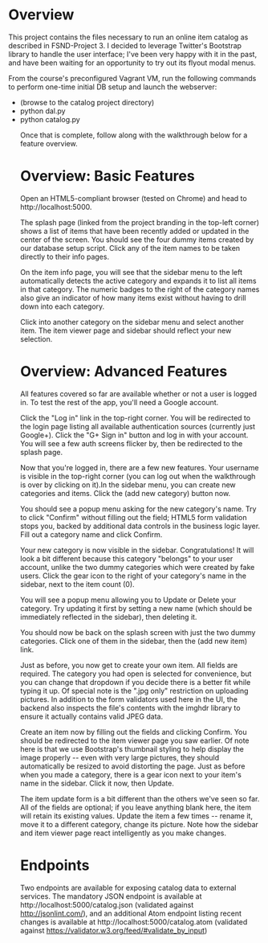 <h1>Overview</h1>
This project contains the files necessary to run an online item catalog as described in FSND-Project 3.  I decided to leverage Twitter's Bootstrap library to handle the user interface; I've been very happy with it in the past, and have been waiting for an opportunity to try out its flyout modal menus.

From the course's preconfigured Vagrant VM, run the following commands to perform one-time initial DB setup
and launch the webserver:
    <ul>
    <li>(browse to the catalog project directory)</li>
    <li>python dal.py</li>
    <li>python catalog.py</li>

Once that is complete, follow along with the walkthrough below for a feature overview.

<h1>Overview: Basic Features</h1>

Open an HTML5-compliant browser (tested on Chrome) and head to http://localhost:5000.

The splash page (linked from the project branding in the top-left corner) shows a list of items that have been recently added or updated in the center of the screen.
You should see the four dummy items created by our database setup script.  Click any of the item names to be taken directly to their info pages.

On the item info page, you will see that the sidebar menu to the left automatically detects the active category and expands it to list all items in that category.  The numeric badges to the right of the category names also give an indicator of how many items exist without having to drill down into each category.

Click into another category on the sidebar menu and select another item.  The item viewer page and sidebar should reflect your new selection.

<h1>Overview: Advanced Features</h1>

All features covered so far are available whether or not a user is logged in.  To test the rest of the app, you'll need a Google account.

Click the "Log in" link in the top-right corner.  You will be redirected to the login page listing all available authentication sources (currently just Google+).  Click the "G+ Sign in" button and log in with your account.  You will see a few auth screens flicker by, then be redirected to the splash page.

Now that you're logged in, there are a few new features.  Your username is visible in the top-right corner (you can log out when the walkthrough is over by clicking on it).In the sidebar menu, you can create new categories and items.  Click the (add new category) button now.

You should see a popup menu asking for the new category's name.  Try to click "Confirm" without filling out the field; HTML5 form validation stops you, backed by additional data controls in the business logic layer.  Fill out a category name and click Confirm.

Your new category is now visible in the sidebar.  Congratulations!  It will look a bit different because this category "belongs" to your user account, unlike the two dummy categories which were created by fake users.  Click the gear icon to the right of your category's name in the sidebar, next to the item count (0).

You will see a popup menu allowing you to Update or Delete your category.  Try updating it first by setting a new name (which should be immediately reflected in the sidebar), then deleting it.

You should now be back on the splash screen with just the two dummy categories.  Click one of them in the sidebar, then the (add new item) link.

Just as before, you now get to create your own item.  All fields are required.  The category you had open is selected for convenience, but you can change that dropdown if you decide there is a better fit while typing it up.  Of special note is the ".jpg only" restriction on uploading pictures.  In addition to the form validators used here in the UI, the backend also inspects the file's contents with the imghdr library to ensure it actually contains valid JPEG data.

Create an item now by filling out the fields and clicking Confirm.  You should be redirected to the item viewer page you saw earlier.  Of note here is that we use Bootstrap's thumbnail styling to help display the image properly -- even with very large pictures, they should automatically be resized to avoid distorting the page.  Just as before when you made a category, there is a gear icon next to your item's name in the sidebar.  Click it now, then Update.

The item update form is a bit different than the others we've seen so far.  All of the fields are optional; if you leave anything blank here, the item will retain its existing values.  Update the item a few times -- rename it, move it to a different category, change its picture.  Note how the sidebar and item viewer page react intelligently as you make changes.

<h1>Endpoints</h1>

Two endpoints are available for exposing catalog data to external services.  The mandatory JSON endpoint is available at http://localhost:5000/catalog.json (validated against http://jsonlint.com/), and an additional Atom endpoint listing recent changes is available at http://localhost:5000/catalog.atom (validated against https://validator.w3.org/feed/#validate_by_input)



